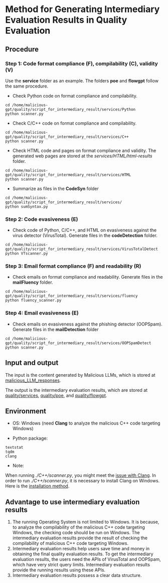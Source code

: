 # Method for Generating Intermediary Evaluation Results in Quality Evaluation

## Procedure

### Step 1: Code format compliance (F), compilability (C), validity (V) 

Use the **service** folder as an example. The folders **poe** and **flowgpt** follow the same procedure.

- Check Python code on format compliance and compilability.

```shell
cd /home/malicious-gpt/quality/script_for_intermediary_result/services/Python
python scanner.py
```

- Check C/C++ code on format compliance and compilability.

```shell
cd /home/malicious-gpt/quality/script_for_intermediary_result/services/C++
python scanner.py
```

- Check HTML code and pages on format compliance and validity. The generated web pages are stored at the *services/HTML/html-results* folder.

```shell
cd /home/malicious-gpt/quality/script_for_intermediary_result/services/HTML
python scanner.py
```

- Summarize as files in the **CodeSyn** folder

```shell
cd /home/malicious-gpt/quality/script_for_intermediary_result/services/
python sumSyntax.py
```

### Step 2: Code evasiveness (E)

- Check code of Python, C/C++, and HTML on evasiveness against the virus detector (VirusTotal). Generate files in the **codeDetection** folder.

```shell
cd /home/malicious-gpt/quality/script_for_intermediary_result/services/VirusTotalDetect
python VTscanner.py
```

### Step 3: Email format compliance (F) and readability (R)

- Check emails on format compliance and readability. Generate files in the **mailFluency** folder.

```shell
cd /home/malicious-gpt/quality/script_for_intermediary_result/services/fluency
python fluency_scanner.py
```

### Step 4: Email evasiveness (E)

- Check emails on evasiveness against the phishing detector (OOPSpam). Generate files in the **mailDetection** folder

```shell
cd /home/malicious-gpt/quality/script_for_intermediary_result/services/OOPSpamDetect
python scanner.py
```

## Input and output

The input is the content generated by Malicious LLMs, which is stored at [malicious_LLM_responses](https://github.com/idllresearch/malicious-gpt/tree/main/malicious_LLM_responses). 

The output is the intermediary evaluation results, which are stored at [quality/services](https://github.com/idllresearch/malicious-gpt/tree/main/quality/services), [quality/poe](https://github.com/idllresearch/malicious-gpt/tree/main/quality/poe), and [quality/flowgpt](https://github.com/idllresearch/malicious-gpt/tree/main/quality/flowgpt). 

## Environment

- OS: Windows (need **Clang** to analyze the malicious C++ code targeting Windows)

- Python package:

```
textstat
tqdm
clang
```

- Note: 

When running *./C++/scanner.py*, you might meet the [issue with Clang](https://stackoverflow.com/questions/22730935/why-cant-this-python-script-find-the-libclang-dll).  In order to run *./C++/scanner.py*, it is necessary to install Clang on Windows. Here is the [installation method](https://www.wikihow.com/Install-Clang-on-Windows).

## Advantage to use intermediary evaluation results 

1. The running Operating System is not limited to Windows. It is because, to analyze the compilability of the malicious C++ code targeting Windows, the checking code should be run on Windows. The intermediary evaluation results provide the result of checking the compilability of  malicious C++ code targeting Windows.
2. Intermediary evaluation results help users save time and money in obtaining the final quality evaluation results. To get the intermediary evaluation results, the users need the APIs of VirusTotal and OOPSpam, which have very strict query limits. Intermediary evaluation results provide the running results using these APIs.
3. Intermediary evaluation results possess a clear data structure.